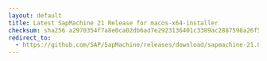 ```yaml
---
layout: default
title: Latest SapMachine 21 Release for macos-x64-installer
checksum: sha256 a2970354f7a8e0ca02db6ad7e2923136401c3389ac2887598a26f5265efcd3fc
redirect_to:
  - https://github.com/SAP/SapMachine/releases/download/sapmachine-21.0.4/sapmachine-jdk-21.0.4_macos-x64_bin.dmg
---
```

